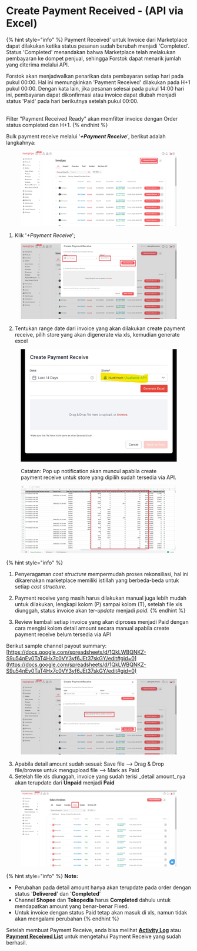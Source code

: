 # Create Payment Received - (API via Excel)



{% hint style="info" %}
Payment Received' untuk Invoice dari Marketplace dapat dilakukan ketika status pesanan sudah berubah menjadi 'Completed'. Status 'Completed' menandakan bahwa Marketplace telah melakukan pembayaran ke dompet penjual, sehingga Forstok dapat menarik jumlah yang diterima melalui API.

Forstok akan menjadwalkan penarikan data pembayaran setiap hari pada pukul 00:00. Hal ini memungkinkan 'Payment Received' dilakukan pada H+1 pukul 00:00. Dengan kata lain, jika pesanan selesai pada pukul 14:00 hari ini, pembayaran dapat dikonfirmasi atau invoice dapat diubah menjadi status 'Paid' pada hari berikutnya setelah pukul 00:00.&#x20;

\
Filter "Payment Received Ready" akan memfilter invoice dengan Order status completed dan H+1.&#x20;
{% endhint %}

Bulk payment receive melalui '_**+Payment Receive**_', berikut adalah langkahnya:

<figure><img src="../../.gitbook/assets/Screenshot 2023-02-06 153516.jpg" alt=""><figcaption></figcaption></figure>

1. Klik '_+Payment Receive_';

<figure><img src="../../.gitbook/assets/Screenshot 2023-02-06 153641.jpg" alt=""><figcaption></figcaption></figure>

2. Tentukan range date dari invoice yang akan dilakukan create payment receive, pilih store yang akan digenerate via xls, kemudian generate excel

<figure><img src="../../.gitbook/assets/image (5) (3).png" alt=""><figcaption><p>Catatan: Pop up notification akan muncul apabila create payment receive untuk store yang dipilih sudah tersedia via API.</p></figcaption></figure>

<figure><img src="../../.gitbook/assets/Screenshot 2023-02-06 154848.jpg" alt=""><figcaption></figcaption></figure>

{% hint style="info" %}
1. Penyeragaman _cost structure_ mempermudah proses rekonsiliasi, hal ini dikarenakan marketplace memiliki istillah yang berbeda-beda untuk setiap _cost structure_.&#x20;
2. Payment receive yang masih harus dilakukan manual juga lebih mudah untuk dilakukan, lengkapi kolom (P) sampai kolom (T), setelah file xls diunggah, status invoice akan ter-_update_ menjadi _paid_.
{% endhint %}

3. Review kembali setiap invoice yang akan diproses menjadi Paid dengan cara mengisi kolom detail amount secara manual apabila create payment receive belum tersedia via API

Berikut sample channel payout summary: [https://docs.google.com/spreadsheets/d/1QkLWBQNKZ-S9u54nEv0TaT4Hx7c0VY3yf6JEt37skGY/edit#gid=0](https://docs.google.com/spreadsheets/d/1QkLWBQNKZ-S9u54nEv0TaT4Hx7c0VY3yf6JEt37skGY/edit#gid=0)

<figure><img src="../../.gitbook/assets/Screenshot 2023-02-06 155110.jpg" alt=""><figcaption></figcaption></figure>

3. Apabila detail amount sudah sesuai: Save file --> Drag & Drop file/browse untuk mengupload file --> Mark as Paid
4. Setelah file xls diunggah, invoice yang sudah terisi _detail amount_nya akan terupdate dari **Unpaid** menjadi **Paid**

<figure><img src="../../.gitbook/assets/Screenshot 2023-04-11 133541.jpg" alt=""><figcaption></figcaption></figure>

{% hint style="info" %}
**Note:**

* Perubahan pada detail amount hanya akan terupdate pada order dengan status '**Delivered**' dan '**Completed**'
* Channel **Shopee** dan **Tokopedia** harus **Completed** dahulu untuk mendapatkan amount yang benar-benar Fixed.
* Untuk invoice dengan status Paid tetap akan masuk di xls, namun tidak akan mengalami perubahan
{% endhint %}

Setelah membuat Payment Receive, anda bisa melihat [**Activity Log**](../dashboard/introduction-to-dashboard.md) atau [**Payment Received List**](payment-received-list.md) untuk mengetahui Payment Receive yang sudah berhasil.
